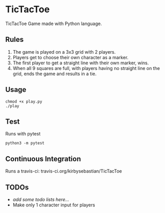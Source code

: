 # TicTacToe
TicTacToe Game made with Python language.

## Rules
1. The game is played on a 3x3 grid with 2 players.
2. Players get to choose their own character as a marker.
3. The first player to get a straight line with their own marker, wins.
4. When all 9 squares are full, with players having no straight line on the grid, ends the game and results in a tie.

## Usage
```
chmod +x play.py
./play
```

## Test
Runs with pytest
```
python3 -m pytest
```

## Continuous Integration
Runs a travis-ci:
travis-ci.org/kirbysebastian/TicTacToe

## TODOs
- *add some todo lists here...* 
- Make only 1 character input for players
